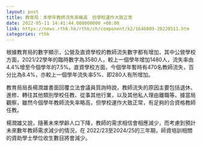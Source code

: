 ```yaml
---
layout: post
title: 教育局︰本學年教師流失率略高　但學校運作大致正常
date: 2022-05-11 14:41:44.000000000 +08:00
link: https://news.rthk.hk/rthk/ch/component/k2/1648009-20220511.htm
categories: rthk
---
```


根據教育局的數字顯示，公營及直資學校的教師流失數字都有增加，其中公營學校方面，2021/22學年的臨時數字為3580人，較上一個學年增加1480人，流失率由4.4%增至今個學年的7.5%。直資學校方面，今個學年暫時有470名教師流失，百分比為8.4%，亦較上一個學年流失率5%、即280人有所增加。

教育局局長楊潤雄書面回覆立法會議員質詢時說，教師流失的原因主要包括退休、進修、轉往其他類別學校任教、從事其他行業，以及其他私人理由離職等。據當局觀察，雖然今個學年教師流失率略高，但學校運作大致正常，有足夠的合資格教師任教。

楊潤雄又說，隨著未來學齡人口下降，教師的需求相信會相應減少，而考慮到預計未來數年教師需求減少的情況，在 2022/23至2024/25的三年期，師資培訓相關的資助學士學位收生數目將會減少。
